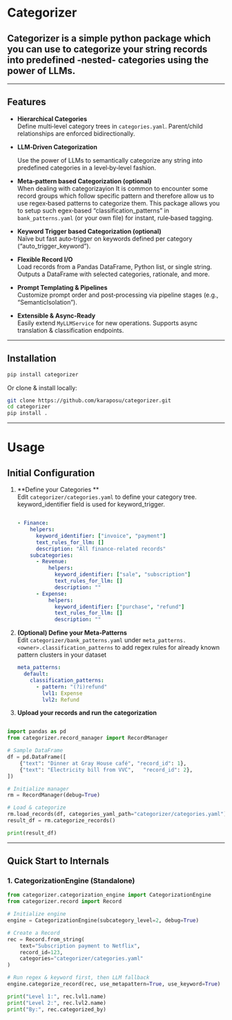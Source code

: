 
# Categorizer

## Categorizer is a simple python package which you can use to categorize your string records into predefined -nested- categories using the power of LLMs. 

---

## Features

- **Hierarchical Categories**  
  Define multi‑level category trees in `categories.yaml`. Parent/child relationships are enforced bidirectionally.

- **LLM‑Driven Categorization**  

  Use the power of LLMs to semantically categorize any string into predefined categories in a level‑by‑level fashion.



- **Meta‑pattern  based Categorization (optional)**  
  When dealing with categorizayion It is common to encounter some record groups which follow specific pattern and therefore allow us to use regex‑based patterns to categorize them. This package allows you to setup such egex‑based “classification_patterns” in `bank_patterns.yaml` (or your own file) for instant, rule‑based tagging.

- **Keyword Trigger based Categorization (optional)**  
  Naïve but fast auto‑trigger on keywords defined per category (“auto_trigger_keyword”).



- **Flexible Record I/O**  
  Load records from a Pandas DataFrame, Python list, or single string. Outputs a DataFrame with selected categories, rationale, and more.

- **Prompt Templating & Pipelines**  
  Customize prompt order and post‑processing via pipeline stages (e.g., “SemanticIsolation”).

- **Extensible & Async‑Ready**  
  Easily extend `MyLLMService` for new operations. Supports async translation & classification endpoints.

---

## Installation

```bash
pip install categorizer
```

Or clone & install locally:

```bash
git clone https://github.com/karaposu/categorizer.git
cd categorizer
pip install .
```


---
# Usage 
## Initial Configuration



1. **Define your Categories **  
   Edit `categorizer/categories.yaml` to define your category tree. 
   keyword_identifier field is used for keyword_trigger. 
   ```yaml
   
   - Finance:
       helpers:
         keyword_identifier: ["invoice", "payment"]
         text_rules_for_llm: []
         description: "All finance‑related records"
       subcategories:
         - Revenue:
             helpers:
               keyword_identifier: ["sale", "subscription"]
               text_rules_for_llm: []
               description: ""
         - Expense:
             helpers:
               keyword_identifier: ["purchase", "refund"]
               text_rules_for_llm: []
               description: ""
   ```

2. **(Optional) Define your Meta‑Patterns**  
   Edit `categorizer/bank_patterns.yaml` under `meta_patterns.<owner>.classification_patterns` to add regex rules for already known pattern clusters in your dataset
   ```yaml
   meta_patterns:
     default:
       classification_patterns:
         - pattern: "(?i)refund"
           lvl1: Expense
           lvl2: Refund
   ```

3. **Upload your records and run the categorization**  
  ```python

  import pandas as pd
  from categorizer.record_manager import RecordManager

  # Sample DataFrame
  df = pd.DataFrame([
      {"text": "Dinner at Gray House café", "record_id": 1},
      {"text": "Electricity bill from VVC",   "record_id": 2},
  ])

  # Initialize manager
  rm = RecordManager(debug=True)

  # Load & categorize
  rm.load_records(df, categories_yaml_path="categorizer/categories.yaml")
  result_df = rm.categorize_records()

  print(result_df)
  ```


---

## Quick Start to Internals

### 1. CategorizationEngine (Standalone)

```python
from categorizer.categorization_engine import CategorizationEngine
from categorizer.record import Record

# Initialize engine
engine = CategorizationEngine(subcategory_level=2, debug=True)

# Create a Record
rec = Record.from_string(
    text="Subscription payment to Netflix",
    record_id=123,
    categories="categorizer/categories.yaml"
)

# Run regex & keyword first, then LLM fallback
engine.categorize_record(rec, use_metapattern=True, use_keyword=True)

print("Level 1:", rec.lvl1.name)
print("Level 2:", rec.lvl2.name)
print("By:", rec.categorized_by)
```

